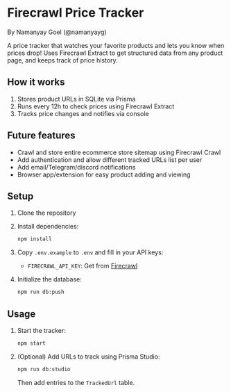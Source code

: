 # Firecrawl Price Tracker
By Namanyay Goel (@namanyayg)

A price tracker that watches your favorite products and lets you know when prices drop!
Uses Firecrawl Extract to get structured data from any product page, and keeps track of price history.

## How it works

1. Stores product URLs in SQLite via Prisma
2. Runs every 12h to check prices using Firecrawl Extract
3. Tracks price changes and notifies via console

## Future features

- Crawl and store entire ecommerce store sitemap using Firecrawl Crawl
- Add authentication and allow different tracked URLs list per user
- Add email/Telegram/discord notifications
- Browser app/extension for easy product adding and viewing

## Setup

1. Clone the repository
2. Install dependencies:
   ```bash
   npm install
   ```
3. Copy `.env.example` to `.env` and fill in your API keys:
   - `FIRECRAWL_API_KEY`: Get from [Firecrawl](https://firecrawl.dev)

4. Initialize the database:
   ```bash
   npm run db:push
   ```

## Usage

1. Start the tracker:
   ```bash
   npm start
   ```

2. (Optional) Add URLs to track using Prisma Studio:
   ```bash
   npm run db:studio
   ```
   Then add entries to the `TrackedUrl` table.
